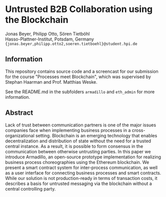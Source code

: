 # Untrusted B2B Collaboration using the Blockchain

Jonas Beyer, Philipp Otto, Sören Tietböhl<br>
Hasso-Plattner-Institut, Potsdam, Germany<br>
`{jonas.beyer,philipp.otto2,soeren.tietboehl}@student.hpi.de`<br>

## Information

This repository contains source code and a screencast for our submission for the course "Processes meet Blockchain", which was supervised by Stephan Haarman and Prof. Matthias Weske.

See the README.md in the subfolders `armadillo` and `eth_admin` for more information.

## Abstract
Lack of trust between communication partners is one of the major issues companies face when implementing business processes in a cross-organizational setting.
Blockchain is an emerging technology that enables decentralization and distribution of state without the need for a trusted central instance.
As a result, it is possible to form consensus in the communication between otherwise untrusting parties.
In this paper we introduce Armadillo, an open-source prototype implementation for realizing business process choreographies using the Ethereum blockchain.
We present a smart contract system for inter-process communication, as well as a user interface for connecting business processes and smart contracts.
While our solution is not production-ready in terms of transaction costs, it describes a basis for untrusted messaging via the blockchain without a central controlling party.
